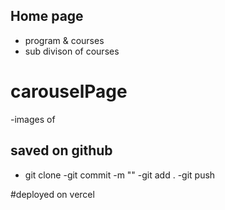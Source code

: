 ## Home page
- program & courses
- sub divison of courses

# carouselPage
-images of 

## saved on github

- git clone
-git commit -m ""
-git add .
   -git push

#deployed on vercel